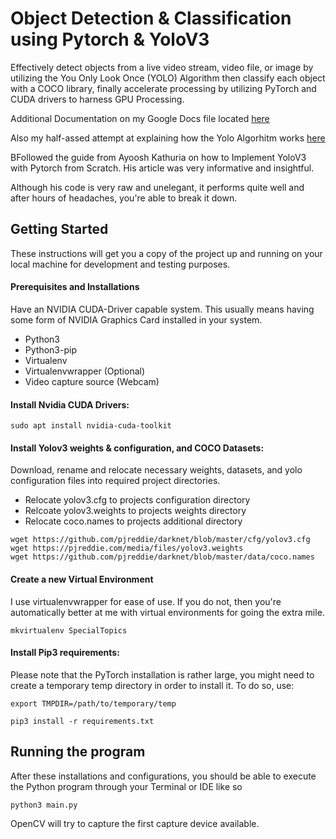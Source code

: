 # Object Detection & Classification using Pytorch & YoloV3

Effectively detect objects from a live video stream, video file, or image by utilizing the You Only Look Once (YOLO) Algorithm then classify each object with a COCO library, finally accelerate processing by utilizing PyTorch and CUDA drivers to harness GPU Processing.

Additional Documentation on my Google Docs file located [here](https://docs.google.com/document/d/1PbSLxxjpJVySFz90B8xDVCgukfnXE8T-18ikFa4Im5U/edit?usp=sharing)

Also my half-assed attempt at explaining how the Yolo Algorhitm works [here](https://docs.google.com/document/d/1YhXyALjIhVPoSHYdTMZpPfFjiKQeeyoZsVEdrhWfBfI/edit?usp=sharing)

BFollowed the guide from Ayoosh Kathuria on how to Implement YoloV3 with Pytorch from Scratch.
His article was very informative and insightful.

Although his code is very raw and unelegant, it performs quite well and after hours of headaches, you're able to break it down.


## Getting Started

These instructions will get you a copy of the project up and running on your local machine for development and testing purposes.


#### Prerequisites and Installations

Have an NVIDIA CUDA-Driver capable system. This usually means having some form of NVIDIA Graphics Card installed in your system.

* Python3
* Python3-pip
* Virtualenv 
* Virtualenvwrapper (Optional)
* Video capture source (Webcam)


#### Install Nvidia CUDA Drivers:
```
sudo apt install nvidia-cuda-toolkit
```

#### Install Yolov3 weights & configuration, and COCO Datasets:
Download, rename and relocate necessary weights, datasets, and yolo configuration files into required project directories.

* Relocate yolov3.cfg to projects configuration directory
* Relcoate yolov3.weights to projects weights directory
* Relocate coco.names to projects additional directory


```
wget https://github.com/pjreddie/darknet/blob/master/cfg/yolov3.cfg
wget https://pjreddie.com/media/files/yolov3.weights
wget https://github.com/pjreddie/darknet/blob/master/data/coco.names

```

#### Create a new Virtual Environment
I use virtualenvwrapper for ease of use. If you do not, then you're automatically better at me with virtual environments for going the extra mile. 

```
mkvirtualenv SpecialTopics
```

#### Install Pip3 requirements:

Please note that the PyTorch installation is rather large, you might need to create a temporary temp directory in order to install it. To do so, use:

```
export TMPDIR=/path/to/temporary/temp
```

```
pip3 install -r requirements.txt
```


## Running the program

After these installations and configurations, you should be able to execute the Python program through your Terminal or IDE like so

```
python3 main.py
```
OpenCV will try to capture the first capture device available.


